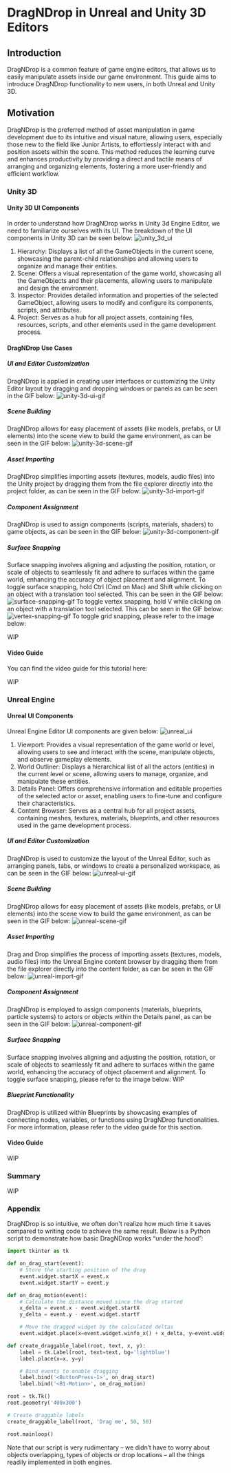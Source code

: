 # DragNDrop in Unreal and Unity 3D Editors
## Introduction
DragNDrop is a common feature of game engine editors, that allows us to easily manipulate assets inside our game environment. This guide aims to introduce DragNDrop functionality to new users, in both Unreal and Unity 3D. 
## Motivation
DragNDrop is the preferred method of asset manipulation in game development due to its intuitive and visual nature, allowing users, especially those new to the field like Junior Artists, to effortlessly interact with and position assets within the scene. This method reduces the learning curve and enhances productivity by providing a direct and tactile means of arranging and organizing elements, fostering a more user-friendly and efficient workflow.
### Unity 3D
#### Unity 3D UI Components
In order to understand how DragNDrop works in Unity 3d Engine Editor, we need to familiarize ourselves with its UI. The breakdown of the UI components in Unity 3D can be seen below:
![unity_3d_ui](https://github.com/Klinch994/dragndrop/assets/156119593/8f54b2e2-2250-49be-b279-0248b808fd09)
1.	Hierarchy: Displays a list of all the GameObjects in the current scene, showcasing the parent-child relationships and allowing users to organize and manage their entities.
2.	Scene: Offers a visual representation of the game world, showcasing all the GameObjects and their placements, allowing users to manipulate and design the environment.
3.	Inspector: Provides detailed information and properties of the selected GameObject, allowing users to modify and configure its components, scripts, and attributes.
4.	Project: Serves as a hub for all project assets, containing files, resources, scripts, and other elements used in the game development process.
#### DragNDrop Use Cases
##### UI and Editor Customization
DragNDrop is applied in creating user interfaces or customizing the Unity Editor layout by dragging and dropping windows or panels as can be seen in the GIF below:
![unity-3d-ui-gif](https://github.com/Klinch994/dragndrop/assets/156119593/4112bef0-b2cc-4a4d-8283-6ffd114112e3)
##### Scene Building
DragNDrop allows for easy placement of assets (like models, prefabs, or UI elements) into the scene view to build the game environment, as can be seen in the GIF below:
![unity-3d-scene-gif](https://github.com/Klinch994/dragndrop/assets/156119593/9bd5e451-38cc-4412-937f-c3afbbfbc4b8)
##### Asset Importing
DragNDrop simplifies importing assets (textures, models, audio files) into the Unity project by dragging them from the file explorer directly into the project folder, as can be seen in the GIF below:
![unity-3d-import-gif](https://github.com/Klinch994/dragndrop/assets/156119593/6191a274-c43b-4096-ba4e-eef790c82f62)
##### Component Assignment
DragNDrop is used to assign components (scripts, materials, shaders) to game objects, as can be seen in the GIF below:
![unity-3d-component-gif](https://github.com/Klinch994/dragndrop/assets/156119593/6e1c94aa-e9f6-4610-9a7e-1bcb7dd5b574)
##### Surface Snapping
Surface snapping involves aligning and adjusting the position, rotation, or scale of objects to seamlessly fit and adhere to surfaces within the game world, enhancing the accuracy of object placement and alignment.
To toggle surface snapping, hold Ctrl (Cmd on Mac) and Shift while clicking on an object with a translation tool selected. This can be seen in the GIF below:
![surface-snapping-gif](https://github.com/Klinch994/dragndrop/assets/156119593/725590a2-1dcd-4c00-a5e3-05f0c1724136)
To toggle vertex snapping, hold V while clicking on an object with a translation tool selected. This can be seen in the GIF below:
![vertex-snapping-gif](https://github.com/Klinch994/dragndrop/assets/156119593/deb5dd46-95f3-4069-b4a6-32772b0429e0)
To toggle grid snapping, please refer to the image below:

WIP

#### Video Guide
You can find the video guide for this tutorial here:

WIP

### Unreal Engine
#### Unreal UI Components
Unreal Engine Editor UI components are given below:
![unreal_ui](https://github.com/Klinch994/dragndrop/assets/156119593/ba663940-1b1a-4adf-a8bb-b7d467423c0c)
1.	Viewport: Provides a visual representation of the game world or level, allowing users to see and interact with the scene, manipulate objects, and observe gameplay elements.
2.	World Outliner: Displays a hierarchical list of all the actors (entities) in the current level or scene, allowing users to manage, organize, and manipulate these entities.
3.	Details Panel: Offers comprehensive information and editable properties of the selected actor or asset, enabling users to fine-tune and configure their characteristics.
4.	Content Browser: Serves as a central hub for all project assets, containing meshes, textures, materials, blueprints, and other resources used in the game development process.
##### UI and Editor Customization
DragNDrop is used to customize the layout of the Unreal Editor, such as arranging panels, tabs, or windows to create a personalized workspace, as can be seen in the GIF below:
![unreal-ui-gif](https://github.com/Klinch994/dragndrop/assets/156119593/9d824269-1ad0-4446-ae3b-4b35ae23eeea)
##### Scene Building
DragNDrop allows for easy placement of assets (like models, prefabs, or UI elements) into the scene view to build the game environment, as can be seen in the GIF below:
![unreal-scene-gif](https://github.com/Klinch994/dragndrop/assets/156119593/b211cf0c-6cb6-4637-b38c-87a031ec573f)
##### Asset Importing
Drag and Drop simplifies the process of importing assets (textures, models, audio files) into the Unreal Engine content browser by dragging them from the file explorer directly into the content folder, as can be seen in the GIF below:
![unreal-import-gif](https://github.com/Klinch994/dragndrop/assets/156119593/ba97c749-134b-407f-aef1-358bdc264aa8)
##### Component Assignment
DragNDrop is employed to assign components (materials, blueprints, particle systems) to actors or objects within the Details panel, as can be seen in the GIF below:
![unreal-component-gif](https://github.com/Klinch994/dragndrop/assets/156119593/a56a83f6-8cbc-487b-8fd9-6f45980c4092)
##### Surface Snapping
Surface snapping involves aligning and adjusting the position, rotation, or scale of objects to seamlessly fit and adhere to surfaces within the game world, enhancing the accuracy of object placement and alignment.
To toggle surface snapping, please refer to the image below:
WIP

##### Blueprint Functionality
DragNDrop is utilized within Blueprints by showcasing examples of connecting nodes, variables, or functions using DragNDrop functionalities. For more information, please refer to the video guide for this section.

#### Video Guide

WIP

### Summary

WIP

### Appendix
DragNDrop is so intuitive, we often don't realize how much time it saves compared to writing code to achieve the same result. Below is a Python script to demonstrate how basic DragNDrop works “under the hood”:
``` python
import tkinter as tk

def on_drag_start(event):
    # Store the starting position of the drag
    event.widget.startX = event.x
    event.widget.startY = event.y

def on_drag_motion(event):
    # Calculate the distance moved since the drag started
    x_delta = event.x - event.widget.startX
    y_delta = event.y - event.widget.startY

    # Move the dragged widget by the calculated deltas
    event.widget.place(x=event.widget.winfo_x() + x_delta, y=event.widget.winfo_y() + y_delta)

def create_draggable_label(root, text, x, y):
    label = tk.Label(root, text=text, bg='lightblue')
    label.place(x=x, y=y)

    # Bind events to enable dragging
    label.bind('<ButtonPress-1>', on_drag_start)
    label.bind('<B1-Motion>', on_drag_motion)

root = tk.Tk()
root.geometry('400x300')

# Create draggable labels
create_draggable_label(root, 'Drag me', 50, 50)

root.mainloop()
```
Note that our script is very rudimentary – we didn’t have to worry about objects overlapping, types of objects or drop locations – all the things readily implemented in both engines.
